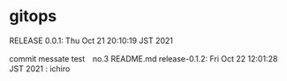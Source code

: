 # gitops

RELEASE 0.0.1: Thu Oct 21 20:10:19 JST 2021

commit messate test　no.3
README.md release-0.1.2: Fri Oct 22 12:01:28 JST 2021 : ichiro
